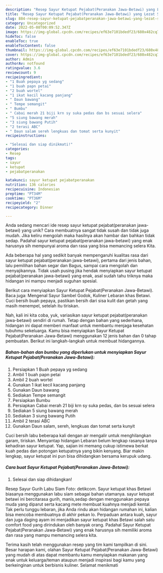```yaml
---
description: "Resep Sayur Ketupat Pejabat(Peranakan Jawa-Betawi) yang Lezat Sekali"
title: "Resep Sayur Ketupat Pejabat(Peranakan Jawa-Betawi) yang Lezat Sekali"
slug: 884-resep-sayur-ketupat-pejabatperanakan-jawa-betawi-yang-lezat-sekali
category: Uncategorized
date: 2022-05-08T00:09:52.347Z
image: https://img-global.cpcdn.com/recipes/ef63e7101bdedf23/680x482cq70/sayur-ketupat-pejabatperanakan-jawa-betawi-foto-resep-utama.jpg
hideToc: false
enableToc: true
enableTocContent: false
thumbnail: https://img-global.cpcdn.com/recipes/ef63e7101bdedf23/680x482cq70/sayur-ketupat-pejabatperanakan-jawa-betawi-foto-resep-utama.jpg
cover: https://img-global.cpcdn.com/recipes/ef63e7101bdedf23/680x482cq70/sayur-ketupat-pejabatperanakan-jawa-betawi-foto-resep-utama.jpg
author: Admin
authorAv: notfound
ratingvalue: 3.6
reviewcount: 9
recipeingredient:
- "1 Buah pepaya yg sedang"
- "1 buah papn petai"
- "2 buah wortel"
- "1 ikat kecil kacang panjang"
- " Daun bawang"
- " Tempe semangit"
- " Bumbu"
- " Cabai merah 21 biji krn sy suka pedas dan bs sesuai selera"
- "5 siung bawang merah"
- "3 siung bawang Putih"
- "2 terasi ABC"
- " Daun salam sereh lengkuas dan tomat serta kunyit"
recipeinstructions:

- "Selesai dan siap dinikmati!"
categories:
- Resep
tags:
- sayur
- ketupat
- pejabatperanakan

katakunci: sayur ketupat pejabatperanakan 
nutrition: 136 calories
recipecuisine: Indonesian
preptime: "PT34M"
cooktime: "PT36M"
recipeyield: "2"
recipecategory: Dinner

---
```





Anda sedang mencari ide resep sayur ketupat pejabat(peranakan jawa-betawi) yang unik? Cara membuatnya sangat tidak susah dan tidak juga mudah. Jika keliru mengolah maka hasilnya akan hambar dan bahkan tidak sedap. Padahal sayur ketupat pejabat(peranakan jawa-betawi) yang enak harusnya sih mempunyai aroma dan rasa yang bisa memancing selera Kita.





Ada beberapa hal yang sedikit banyak mempengaruhi kualitas rasa dari sayur ketupat pejabat(peranakan jawa-betawi), pertama dari jenis bahan, lalu pemilihan bahan segar dan Bagus, sampai cara mengolah dan menyajikannya. Tidak usah pusing jika hendak menyiapkan sayur ketupat pejabat(peranakan jawa-betawi) yang enak,      asal sudah tahu triknya maka hidangan ini mampu menjadi suguhan spesial.














Berikut cara menyiapkan Sayur Ketupat Pejabat(Peranakan Jawa-Betawi). Baca juga: Mengenal Sayur Sambel Godok, Kuliner Lebaran khas Betawi. Cuci bersih buah pepaya, pastikan bersih dari sisa kulit dan getah yang masih menempel, setelah itu tiriskan.






Nah, kali ini kita coba, yuk, variasikan sayur ketupat pejabat(peranakan jawa-betawi) sendiri di rumah. Tetap dengan bahan yang sederhana, hidangan ini dapat memberi manfaat untuk membantu menjaga kesehatan tubuhmu sekeluarga. Kamu bisa menyiapkan Sayur Ketupat Pejabat(Peranakan Jawa-Betawi) menggunakan 12 jenis bahan dan 0 tahap pembuatan. Berikut ini langkah-langkah untuk membuat hidangannya.

<!--inarticleads1-->

##### Bahan-bahan dan bumbu yang diperlukan untuk menyiapkan Sayur Ketupat Pejabat(Peranakan Jawa-Betawi):

1. Persiapkan 1 Buah pepaya yg sedang
1. Ambil 1 buah papn petai
1. Ambil 2 buah wortel
1. Gunakan 1 ikat kecil kacang panjang
1. Gunakan  Daun bawang
1. Sediakan  Tempe semangit
1. Persiapkan  Bumbu
1. Persiapkan  Cabai merah 21 biji krn sy suka pedas, dan bs sesuai selera
1. Sediakan 5 siung bawang merah
1. Sediakan 3 siung bawang Putih
1. Ambil 2 terasi ABC
1. Gunakan  Daun salam, sereh, lengkuas dan tomat serta kunyit


Cuci bersih labu beberapa kali dengan air mengalir untuk menghilangkan garam, tiriskan. Menyantap hidangan Lebaran belum lengkap rasanya tanpa kehadiran sayur ketupat. Yap, sajian ini memang cukup istimewa berkat kuah pedas dan potongan ketupatnya yang bikin kenyang. Biar makin lengkap, sayur ketupat ini pun bisa dihidangkan bersama kerupuk udang. 

<!--inarticleads2-->

##### Cara buat Sayur Ketupat Pejabat(Peranakan Jawa-Betawi):


1. Selesai dan siap dihidangkan!

Resep Sayur Gurih Labu Siam Foto: detikcom. Sayur ketupat khas Betawi biasanya menggunakan labu siam sebagai bahan utamanya. sayur ketupat betawi ini bercitarasa gurih, manis,sedap dengan menggunakan pepaya muda yang diparut serta kacang mete membuat kuahnya menjadi kental. Tak perlu tunggu lebaran, jika Anda rindu akan hidangan rumahan ini, kalian bisa mencoba membuatnya di akhir pekan lo. Perpaduan antara kuah, sayur dan juga daging ayam ini menjadikan sayur ketupat khas Betawi salah satu comfort food yang dirindukan oleh banyak orang. Padahal Sayur Ketupat Pejabat(Peranakan Jawa-Betawi) yang enak harusnya sih memiliki aroma dan rasa yang mampu memancing selera kita. 

Terima kasih telah menggunakan resep yang tim kami tampilkan di sini. Besar harapan kami, olahan Sayur Ketupat Pejabat(Peranakan Jawa-Betawi) yang mudah di atas dapat membantu kamu menyiapkan makanan yang enak untuk keluarga/teman ataupun menjadi inspirasi bagi kamu yang berkeinginan untuk berbisnis kuliner. Selamat menikmati
